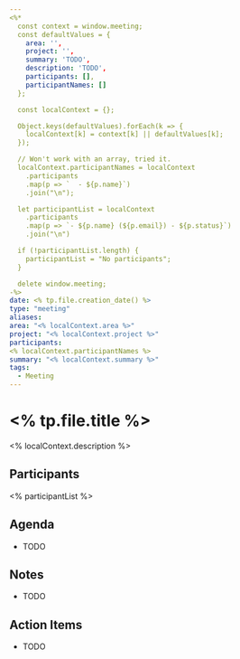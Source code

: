 ```yaml
---
<%*
  const context = window.meeting;
  const defaultValues = {
    area: '',
    project: '',
    summary: 'TODO',
    description: 'TODO',
    participants: [],
    participantNames: []
  };

  const localContext = {};

  Object.keys(defaultValues).forEach(k => {
    localContext[k] = context[k] || defaultValues[k];
  });

  // Won't work with an array, tried it.
  localContext.participantNames = localContext
    .participants
    .map(p => `  - ${p.name}`)
    .join("\n");

  let participantList = localContext
    .participants
    .map(p => `- ${p.name} (${p.email}) - ${p.status}`)
    .join("\n")

  if (!participantList.length) {
    participantList = "No participants";
  }

  delete window.meeting;
-%>
date: <% tp.file.creation_date() %>
type: "meeting"
aliases:
area: "<% localContext.area %>"
project: "<% localContext.project %>"
participants:
<% localContext.participantNames %>
summary: "<% localContext.summary %>"
tags:
  - Meeting
---
```

# <% tp.file.title %>

<% localContext.description %>

## Participants

<% participantList %>

## Agenda

* TODO

## Notes

* TODO

## Action Items

* TODO
